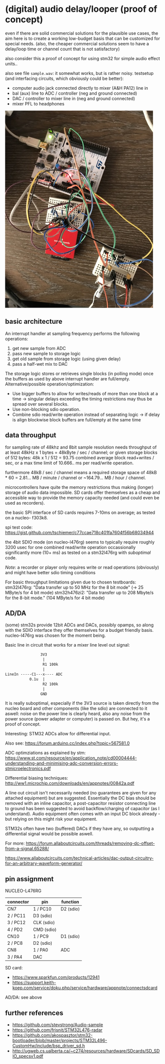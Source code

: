(digital) audio delay/looper (proof of concept)
=============================================

even if there are solid commercial solutions for the
plausible use cases, the aim here is to create a
working low-budget basis that can be customized for
special needs. (also, the cheaper commercial solutions
seem to have a delay/loop time or channel count that is
not satisfactory)

also consider this a proof of concept for using stm32
for simple audio effect units..

also see file `sample.wav`: it somewhat works, but is rather noisy.
testsetup (and interfacing circuits, which obviously could be better):
- computer audio jack connected directly to mixer (A&H PA12) line in
- bal (aux) line to ADC / controller (neg and ground connected)
- DAC / controller to mixer line in  (neg and ground connected)
- mixer PFL to headphones

![Fancy controller photo](https://github.com/tschiemer/nucleo-audio-delay-poc/raw/master/img.jpg "Controller")

basic architecture
-----------------------------

An interrupt handler at sampling frequency performs the following operations:

1. get new sample from ADC
2. pass new sample to storage logic
3. get old sample from storage logic (using given delay)
4. pass a half-wet mix to DAC

The storage logic stores or retrieves single blocks (in polling mode) once the
buffers as used by above interrupt handler are full/empty.
Alternative/possible operation/optimization:
- Use bigger buffers to allow for writes/reads of more than one block at a time -> singular delays exceeding the timing restrictions may thus be spread over several blocks.
- Use non-blocking sdio operation.
- Combine sdio read/write operation instead of separating logic -> if delay is align blockwise block buffers are full/empty at the same time

data throughput
-----------------------------

for sampling rate of 48khz and 8bit sample resolution
needs throughput of at least 48kHz x 1 bytes = 48kByte / sec
/ channel; or given storage blocks of 512 bytes: 48k x
1 / 512 = 93.75 combined average block read+writes / sec, or a
max time limit of 10.666.. ms per read/write operation.

furthermore 48kB / sec / channel means a required
storage space of 48kB * 60 = 2.81... MB / minute /
channel or ~164.79... MB / hour / channel.

microcontrollers have quite the memory restrictions thus making (longer)
storage of audio data impossible. SD cards offer themselves as
a cheap and accessible way to provide the memory capacity needed
(and could even be used as recorders).

the basic SPI interface of SD cards requires 7-10ms on
average; as tested on a nucleo-
f303k8.

spi test code: https://gist.github.com/tschiemer/c77ccae718c401fa7604f56b68034944

the 4bit SDIO mode (on nucleo-l476rg) seems to typically
require roughly 3200 usec for one combined read/write operation
occassionally significantly more (10+ ms) as tested on a stm32l476rg
with *suboptimal* code.

*Note*: a recorder or player only requires write or read operations (obviously) and
might have better sdio timing conditions

For basic throughput limitations given due to chosen testboards:
stm32l476rg:
"Data transfer up to 50 MHz for the 8 bit mode" (-> 25 MByte/s for 4 bit mode)
stm32h476zi2: "Data transfer up to 208 Mbyte/s for the 8-bit mode." (104 MByte/s for 4 bit mode)


AD/DA
--------------------------------------
(some) stm32s provide 12bit ADCs and DACs, possibly
opamps, so along with the SDIO interface they offer
themselves for a budget friendly basis.
nucleo-l476rg was chosen for the moment being.

Basic line in circuit that works for a mixer line level out signal:
```
                3V3
                 |
                 R1 100k
                 |
LineIn -----C1---x---- ADC
           0.1u  |
                 R2 100k
                 |
                GND
```
It is really suboptimal, especially if the 3V3 source is taken directly from the
nucleo board and other components (like the sdio) are connected to it aswell: noise
on the power line is clearly heard, also any noise from the power source (power adapter
or computer) is passed on.
But hey, it's a proof of concept.

Interesting: STM32 ADCs allow for differential input.

Also see: https://forum.arduino.cc/index.php?topic=567581.0

ADC optimziations as explained by stm:
https://www.st.com/resource/en/application_note/cd00004444-understanding-and-minimising-adc-conversion-errors-stmicroelectronics.pdf

Differential biasing techniques: http://ww1.microchip.com/downloads/en/appnotes/00842a.pdf

A line out circuit isn't necessarily needed (no guarantees are given for any attached equipment) but are suggested. Essentially the DC bias should be removed with an inline capacitor, a post-capacitor resistor connecting line to ground has been suggested to avoid backflow/charging of capacitor (as I understand). Audio equipment often comes with an input DC block already - but relying on this might risk your equipment.

STM32s often have two (buffered) DACs if they have any, so outputting a differential signal would be possible aswell.

For more: https://forum.allaboutcircuits.com/threads/removing-dc-offset-from-a-signal.65288/

https://www.allaboutcircuits.com/technical-articles/dac-output-circuitry-for-an-arbitrary-waveform-generator/


pin assignment
----------------
NUCLEO-L476RG

connector | pin | function
--- | --- | ---
CN7 | 1 / PC10 | D2 (sdio)
 | 2 / PC11 | D3 (sdio)
 | 3 / PC12 | CLK (sdio)
 | 4 / PD2 | CMD (sdio)
CN10 | 1 / PC9 | D1 (sdio)
 | 2 / PC8 | D2 (sdio)
CN8 | 1 / PA0 | ADC
 | 3 / PA4 | DAC


SD card:
 - https://www.sparkfun.com/products/12941
 - https://support.keith-koep.com/service/doku.php/service/hardware/appnote/connectsdcard

AD/DA: see above

further references
----------------

- https://github.com/stevstrong/Audio-sample
- https://github.com/frisnit/STM32L476-radar
- https://github.com/akospasztor/stm32-bootloader/blob/master/projects/STM32L496-CustomHw/include/bsp_driver_sd.h
- http://ugweb.cs.ualberta.ca/~c274/resources/hardware/SDcards/SD_SDIO_specsv1.pdf
